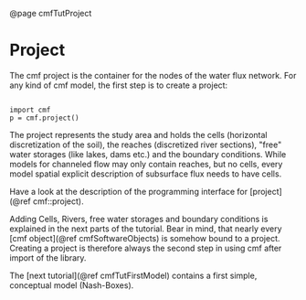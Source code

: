 @page cmfTutProject



# Project

The cmf project is the container for the nodes of the water flux
network. For any kind of cmf model, the first step is to create a
project:

~~~~~~~~~~~~~{.py}

import cmf
p = cmf.project()
~~~~~~~~~~~~~

The project represents the study area and holds the cells (horizontal
discretization of the soil), the reaches (discretized river sections),
"free" water storages (like lakes, dams etc.) and the boundary
conditions. While models for channeled flow may only contain reaches,
but no cells, every model spatial explicit description of subsurface
flux needs to have cells.

Have a look at the description of the programming interface for
[project](@ref cmf::project).

Adding Cells, Rivers, free water storages and boundary conditions is
explained in the next parts of the tutorial. Bear in mind, that nearly
every [cmf object](@ref cmfSoftwareObjects) is somehow bound to a project.
Creating a project is therefore always the second step in using cmf
after import of the library.

The [next tutorial](@ref cmfTutFirstModel) contains a first simple,
conceptual model (Nash-Boxes).



